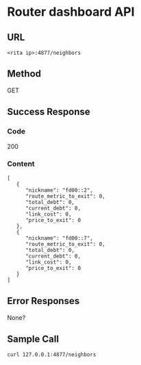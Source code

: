 # Router dashboard API

## URL

`<rita ip>:4877/neighbors`

## Method

GET

## Success Response

### Code

200

### Content

```
[
   {
      "nickname": "fd00::2",
      "route_metric_to_exit": 0,
      "total_debt": 0,
      "current_debt": 0,
      "link_cost": 0,
      "price_to_exit": 0
   },
   {
      "nickname": "fd00::7",
      "route_metric_to_exit": 0,
      "total_debt": 0,
      "current_debt": 0,
      "link_cost": 0,
      "price_to_exit": 0
   }
]
```

## Error Responses

None?

## Sample Call

`curl 127.0.0.1:4877/neighbors`
